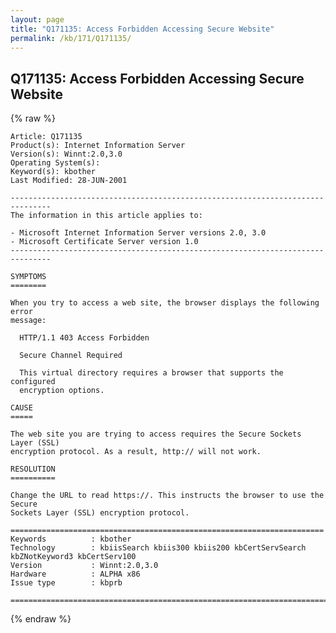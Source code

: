 ```yaml
---
layout: page
title: "Q171135: Access Forbidden Accessing Secure Website"
permalink: /kb/171/Q171135/
---
```


## Q171135: Access Forbidden Accessing Secure Website

{% raw %}

	Article: Q171135
	Product(s): Internet Information Server
	Version(s): Winnt:2.0,3.0
	Operating System(s): 
	Keyword(s): kbother
	Last Modified: 28-JUN-2001
	
	-------------------------------------------------------------------------------
	The information in this article applies to:
	
	- Microsoft Internet Information Server versions 2.0, 3.0 
	- Microsoft Certificate Server version 1.0 
	-------------------------------------------------------------------------------
	
	SYMPTOMS
	========
	
	When you try to access a web site, the browser displays the following error
	message:
	
	  HTTP/1.1 403 Access Forbidden
	
	  Secure Channel Required
	
	  This virtual directory requires a browser that supports the configured
	  encryption options.
	
	CAUSE
	=====
	
	The web site you are trying to access requires the Secure Sockets Layer (SSL)
	encryption protocol. As a result, http:// will not work.
	
	RESOLUTION
	==========
	
	Change the URL to read https://. This instructs the browser to use the Secure
	Sockets Layer (SSL) encryption protocol.
	
	======================================================================
	Keywords          : kbother 
	Technology        : kbiisSearch kbiis300 kbiis200 kbCertServSearch kbZNotKeyword3 kbCertServ100
	Version           : Winnt:2.0,3.0
	Hardware          : ALPHA x86
	Issue type        : kbprb
	
	=============================================================================
	

{% endraw %}
